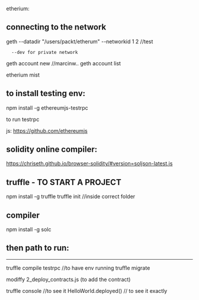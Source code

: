 etherium:

connecting to the network
--------------

geth --datadir "/users/packt/etherum" --networkid 1
                                                  2 //test

      --dev for private network


geth account new    //marcinw..
geth account list 

etherium mist


to install testing env:
------------------------
npm install -g ethereumjs-testrpc

to run testrpc 

js:   https://github.com/ethereumjs

solidity online compiler:
-------------------------
https://chriseth.github.io/browser-solidity/#version=soljson-latest.js

truffle - TO START A PROJECT
-------------
npm install -g truffle
truffle init //inside correct folder

compiler
-------
npm install -g solc

then path to run:
-----------------
-----------------

truffle compile
testrpc //to have env running 
truffle migrate

modiffy 2_deploy_contracts.js (to add the contract)


truffle console //to see it
HelloWorld.deployed() // to see it exactly